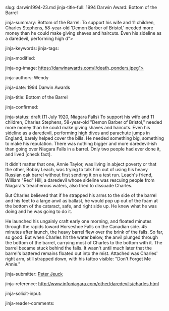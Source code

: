 slug: darwin1994-23.md
jinja-title-full: 1994 Darwin Award: Bottom of the Barrel

jinja-summary: Bottom of the Barrel: To support his wife and 11 children, Charles Stephens, 58-year-old 'Demon Barber of Bristol,' needed more money than he could make giving shaves and haircuts. Even his sideline as a daredevil, performing high d">

jinja-keywords:
jinja-tags:

jinja-modified:

jinja-og-image: https://darwinawards.com/i/death_ponders.jpeg">

jinja-authors: Wendy

jinja-date: 1994 Darwin Awards


jinja-title: Bottom of the Barrel


jinja-confirmed:

jinja-status: draft
(11 July 1920, Niagara Falls) To support his wife and 11 children, Charles Stephens, 58-year-old "Demon Barber of Bristol," needed more money than he could make giving shaves and haircuts. Even his sideline as a daredevil, performing high dives and parachute jumps in England, barely helped cover the bills. He needed something big, something to make his reputation. There was nothing bigger and more daredevil-ish than going over Niagara Falls in a barrel. Only two people had ever done it, and lived [check fact].

It didn't matter that one, Annie Taylor, was living in abject poverty or that the other, Bobby Leach, was trying to talk him out of using his heavy Russian oak barrel without first sending it on a test run. Leach's friend, William "Red" Hill, a daredevil whose sideline was rescuing people from Niagara's treacherous waters, also tried to dissuade Charles.

But Charles believed that if he strapped his arms to the side of the barrel and his feet to a large anvil as ballast, he would pop up out of the foam at the bottom of the cataract, safe, and right side up. He knew what he was doing and he was going to do it.

He launched his ungainly craft early one morning, and floated minutes through the rapids toward Horseshoe Falls on the Canadian side. 45 minutes after launch, the heavy barrel flew over the brink of the falls. So far, so good. But when Charles hit the water below, the anvil plunged through the bottom of the barrel, carrying most of Charles to the bottom with it. The barrel became stuck behind the falls. It wasn't until much later that the barrel's battered remains floated out into the mist. Attached was Charles' right arm, still strapped down, with his tattoo visible: "Don't Forget Me Annie."
<P align=center>
<!--#include virtual="/inc/votebar_viewvoteonly" -->

jinja-submitter: <A HREF="mailto:REMOVE-">Peter Jeuck</A>

jinja-reference: http://www.infoniagara.com/other/daredevils/charles.html

jinja-solicit-input:

jinja-reader-comments:



<!--#include file=nav_1994.html -->


